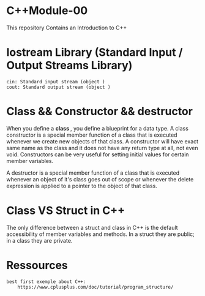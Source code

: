 # C++Module-00
This repository Contains an Introduction to C++

# Iostream Library (Standard Input / Output Streams Library)

    cin: Standard input stream (object )
    cout: Standard output stream (object )

# Class && Constructor && destructor

When you define a <strong>class </strong> , you define a blueprint for a data type.
A class constructor is a special member function of a class that is executed whenever we create new objects of that class.
A constructor will have exact same name as the class and it does not have any return type at all, not even void. 
Constructors can be very useful for setting initial values for certain member variables.

A destructor is a special member function of a class that is executed 
whenever an object of it's class goes out of scope or whenever the delete 
expression is applied to a pointer to the object of that class.

# Class VS Struct in C++

 The only difference between a struct and class in C++ is the default accessibility 
 of member variables and methods. 
 In a struct they are public; in a class they are private.
# Ressources 

    best first exemple about C++:
        https://www.cplusplus.com/doc/tutorial/program_structure/


